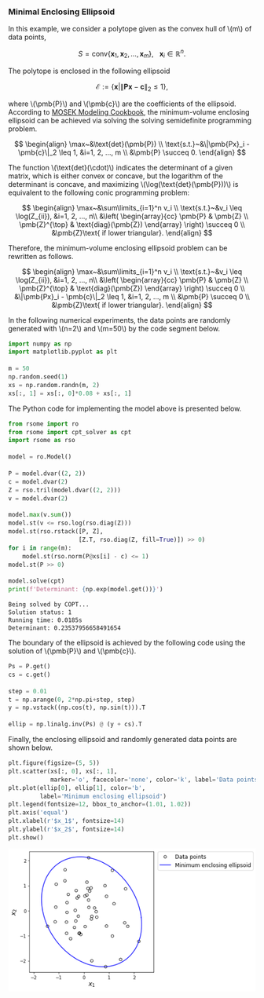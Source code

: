 <script src="https://cdn.mathjax.org/mathjax/latest/MathJax.js?config=TeX-AMS-MML_HTMLorMML" type="text/javascript"></script>

### Minimal Enclosing Ellipsoid

In this example, we consider a polytope given as the convex hull of \\(m\\) of data points,

$$
S = \text{conv}\left\{\pmb{x}_1, \pmb{x}_2, ..., \pmb{x}_m\right\}, ~~~\pmb{x}_i \in \mathbb{R}^n.
$$

The polytope is enclosed in the following ellipsoid

$$
\mathcal{E} := \left\{\pmb{x}\left|\|\pmb{Px} - \pmb{c}\|_2 \leq 1 \right.\right\},
$$

where \\(\pmb{P}\\) and \\(\pmb{c}\\) are the coefficients of the ellipsoid. According to [MOSEK Modeling Cookbook](https://docs.mosek.com/MOSEKModelingCookbook-letter.pdf), the minimum-volume enclosing ellipsoid can be achieved via solving the solving semidefinite programming problem.

$$
\begin{align}
\max~&\text{det}(\pmb{P}) \\
\text{s.t.}~&\|\pmb{Px}_i - \pmb{c}\|_2 \leq 1, &i=1, 2, ..., m \\
&\pmb{P} \succeq 0.
\end{align}
$$

The function \\(\text{det}(\cdot)\\) indicates the determinant of a given matrix, which is either convex or concave, but the logarithm of the determinant is concave, and maximizing \\(\log(\text{det}(\pmb{P}))\\) is equivalent to the following conic programming problem:

$$
\begin{align}
\max~&\sum\limits_{i=1}^n v_i \\
\text{s.t.}~&v_i \leq \log(Z_{ii}), &i=1, 2, ..., n\\
&\left(
\begin{array}{cc}
\pmb{P} & \pmb{Z} \\
\pmb{Z}^{\top} & \text{diag}(\pmb{Z})
\end{array}
\right) \succeq 0 \\
&\pmb{Z}\text{ if lower triangular}.
\end{align}
$$

Therefore, the minimum-volume enclosing ellipsoid problem can be rewritten as follows.

$$
\begin{align}
\max~&\sum\limits_{i=1}^n v_i \\
\text{s.t.}~&v_i \leq \log(Z_{ii}), &i=1, 2, ..., n\\
&\left(
\begin{array}{cc}
\pmb{P} & \pmb{Z} \\
\pmb{Z}^{\top} & \text{diag}(\pmb{Z})
\end{array}
\right) \succeq 0 \\
&\|\pmb{Px}_i - \pmb{c}\|_2 \leq 1, &i=1, 2, ..., m \\
&\pmb{P} \succeq 0 \\
&\pmb{Z}\text{ if lower triangular}.
\end{align}
$$

In the following numerical experiments, the data points are randomly generated with \\(n=2\\) and \\(m=50\\) by the code segment below.

```python
import numpy as np
import matplotlib.pyplot as plt

m = 50
np.random.seed(1)
xs = np.random.randn(m, 2)
xs[:, 1] = xs[:, 0]*0.08 + xs[:, 1]
```

The Python code for implementing the model above is presented below.

```python
from rsome import ro
from rsome import cpt_solver as cpt
import rsome as rso

model = ro.Model()

P = model.dvar((2, 2))
c = model.dvar(2)
Z = rso.tril(model.dvar((2, 2)))
v = model.dvar(2)

model.max(v.sum())
model.st(v <= rso.log(rso.diag(Z)))
model.st(rso.rstack([P, Z], 
                    [Z.T, rso.diag(Z, fill=True)]) >> 0)
for i in range(m):
    model.st(rso.norm(P@xs[i] - c) <= 1)
model.st(P >> 0)

model.solve(cpt)
print(f'Determinant: {np.exp(model.get())}')
```

```
Being solved by COPT...
Solution status: 1
Running time: 0.0185s
Determinant: 0.23537956658491654
```

The boundary of the ellipsoid is achieved by the following code using the solution of \\(\pmb{P}\\) and \\(\pmb{c}\\).

```python
Ps = P.get()
cs = c.get()

step = 0.01
t = np.arange(0, 2*np.pi+step, step)
y = np.vstack((np.cos(t), np.sin(t))).T

ellip = np.linalg.inv(Ps) @ (y + cs).T
```

Finally, the enclosing ellipsoid and randomly generated data points are shown below.

```python
plt.figure(figsize=(5, 5))
plt.scatter(xs[:, 0], xs[:, 1], 
            marker='o', facecolor='none', color='k', label='Data points')
plt.plot(ellip[0], ellip[1], color='b', 
         label='Minimum enclosing ellipsoid')
plt.legend(fontsize=12, bbox_to_anchor=(1.01, 1.02))
plt.axis('equal')
plt.xlabel(r'$x_1$', fontsize=14)
plt.ylabel(r'$x_2$', fontsize=14)
plt.show()
```

![](min_ellipsoid.png)